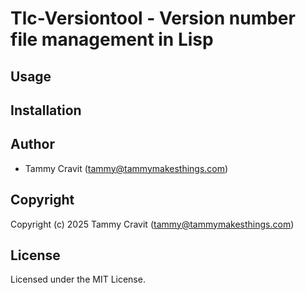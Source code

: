 # Tlc-Versiontool - Version number file management in Lisp

## Usage

## Installation

## Author

* Tammy Cravit (tammy@tammymakesthings.com)

## Copyright

Copyright (c) 2025 Tammy Cravit (tammy@tammymakesthings.com)

## License

Licensed under the MIT License.
